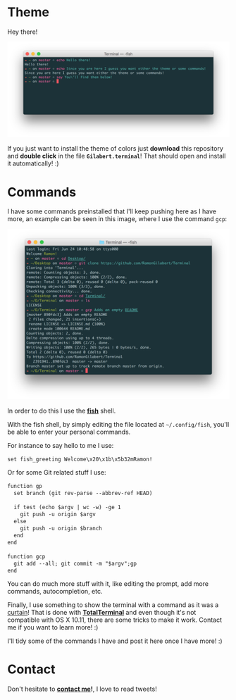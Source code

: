 # Theme

Hey there!

<div align = "center">
<img src="https://github.com/RamonGilabert/Terminal/blob/master/Resources/header.png" />
</div>

If you just want to install the theme of colors just **download** this repository and **double click** in the file **`Gilabert.terminal`**! That should open and install it automatically! :)

# Commands

I have some commands preinstalled that I'll keep pushing here as I have more, an example can be seen in this image, where I use the command `gcp`:

<div align = "center">
<img src="https://github.com/RamonGilabert/Terminal/blob/master/Resources/terminal.png" />
</div>

In order to do this I use the **[fish](https://fishshell.com)** shell.

With the fish shell, by simply editing the file located at `~/.config/fish`, you'll be able to enter your personal commands.

For instance to say hello to me I use:

```shell
set fish_greeting Welcome\x20\x1b\x5b32mRamon!
```

Or for some Git related stuff I use:

```shell
function gp
  set branch (git rev-parse --abbrev-ref HEAD)

  if test (echo $argv | wc -w) -ge 1
    git push -u origin $argv
  else
    git push -u origin $branch
  end
end

function gcp
  git add --all; git commit -m "$argv";gp
end
```

You can do much more stuff with it, like editing the prompt, add more commands, autocompletion, etc.

Finally, I use something to show the terminal with a command as it was a [curtain](https://github.com/RamonGilabert/Terminal/blob/master/Resources/curtain.png)! That is done with **[TotalTerminal](http://totalterminal.binaryage.com)** and even though it's not compatible with OS X 10.11, there are some tricks to make it work. Contact me if you want to learn more! :)

I'll tidy some of the commands I have and post it here once I have more! :)

# Contact

Don't hesitate to **[contact me](https://www.twitter.com/RamonGilabert)!**, I love to read tweets!
